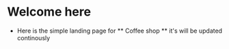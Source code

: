 # Welcome here
- Here is the simple landing page for ** Coffee shop **
it's will be updated continously
